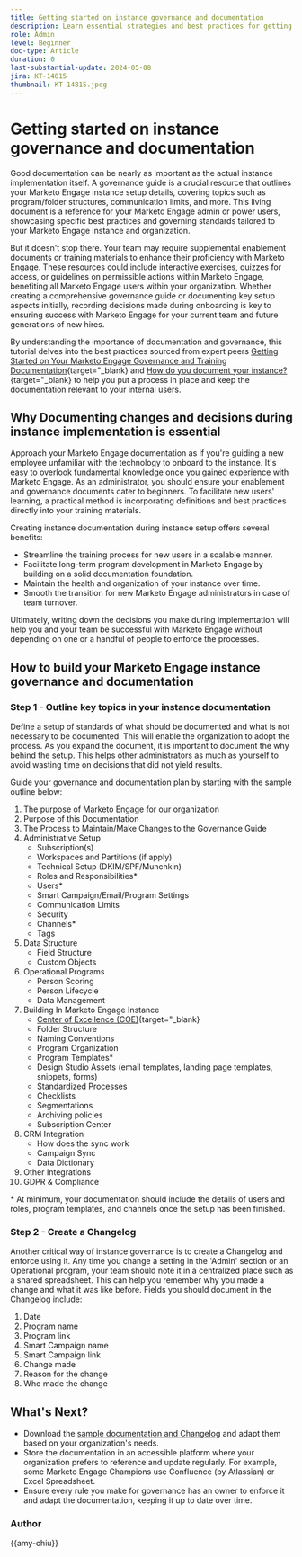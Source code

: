```yaml
---
title: Getting started on instance governance and documentation
description: Learn essential strategies and best practices for getting started on your Marketo Engage governance and documentation. Discover how to create scalable documentation, streamline user training, and ensure building with a structure in your Marketo Engage instance.
role: Admin
level: Beginner
doc-type: Article
duration: 0
last-substantial-update: 2024-05-08
jira: KT-14815
thumbnail: KT-14815.jpeg
---
```


# Getting started on instance governance and documentation

Good documentation can be nearly as important as the actual instance implementation itself. A governance guide is a crucial resource that outlines your Marketo Engage instance setup details, covering topics such as program/folder structures, communication limits, and more. This living document is a reference for your Marketo Engage admin or power users, showcasing specific best practices and governing standards tailored to your Marketo Engage instance and organization.

But it doesn't stop there. Your team may require supplemental enablement documents or training materials to enhance their proficiency with Marketo Engage. These resources could include interactive exercises, quizzes for access, or guidelines on permissible actions within Marketo Engage, benefiting all Marketo Engage users within your organization. Whether creating a comprehensive governance guide or documenting key setup aspects initially, recording decisions made during onboarding is key to ensuring success with Marketo Engage for your current team and future generations of new hires.

By understanding the importance of documentation and governance, this tutorial delves into the best practices sourced from expert peers [Getting Started on Your Marketo Engage Governance and Training Documentation](https://nation.marketo.com/t5/product-blogs/getting-started-on-your-marketo-governance-and-training/ba-p/242421){target="_blank} and [How do you document your instance?](https://nation.marketo.com/t5/product-discussions/how-do-you-document-your-instance/td-p/72877){target="_blank} to help you put a process in place and keep the documentation relevant to your internal users.

## Why Documenting changes and decisions during instance implementation is essential

Approach your Marketo Engage documentation as if you're guiding a new employee unfamiliar with the technology to onboard to the instance. It's easy to overlook fundamental knowledge once you gained experience with Marketo Engage. As an administrator, you should ensure your enablement and governance documents cater to beginners. To facilitate new users' learning, a practical method is incorporating definitions and best practices directly into your training materials.

Creating instance documentation during instance setup offers several benefits:

* Streamline the training process for new users in a scalable manner.
* Facilitate long-term program development in Marketo Engage by building on a solid documentation foundation.
* Maintain the health and organization of your instance over time.
* Smooth the transition for new Marketo Engage administrators in case of team turnover.

Ultimately, writing down the decisions you make during implementation will help you and your team be successful with Marketo Engage without depending on one or a handful of people to enforce the processes.

## How to build your Marketo Engage instance governance and documentation

### Step 1 - Outline key topics in your instance documentation

Define a setup of standards of what should be documented and what is not necessary to be documented. This will enable the organization to adopt the process. As you expand the document, it is important to document the why behind the setup. This helps other administrators as much as yourself to avoid wasting time on decisions that did not yield results.

Guide your governance and documentation plan by starting with the sample outline below:

1. The purpose of Marketo Engage for our organization
1. Purpose of this Documentation
1. The Process to Maintain/Make Changes to the Governance Guide
1. Administrative Setup
   * Subscription(s)
   * Workspaces and Partitions (if apply)
   * Technical Setup (DKIM/SPF/Munchkin)
   * Roles and Responsibilities*
   * Users*
   * Smart Campaign/Email/Program Settings
   * Communication Limits
   * Security
   * Channels*
   * Tags
1. Data Structure
   * Field Structure
   * Custom Objects
1. Operational Programs
   * Person Scoring
   * Person Lifecycle
   * Data Management
1. Building In Marketo Engage Instance
   * [Center of Excellence (COE)](https://business.adobe.com/blog/perspectives/center-of-excellence-top-10-questions-to-ask-yourself){target="_blank} 
   * Folder Structure
   * Naming Conventions
   * Program Organization
   * Program Templates*
   * Design Studio Assets (email templates, landing page templates, snippets, forms)
   * Standardized Processes
   * Checklists
   * Segmentations
   * Archiving policies
   * Subscription Center
1. CRM Integration
   * How does the sync work
   * Campaign Sync
   * Data Dictionary
1. Other Integrations
1. GDPR & Compliance

\* At minimum, your documentation should include the details of users and roles, program templates, and channels once the setup has been finished.

### Step 2 - Create a Changelog

Another critical way of instance governance is to create a Changelog and enforce using it. Any time you change a setting in the 'Admin' section or an Operational program, your team should note it in a centralized place such as a shared spreadsheet. This can help you remember why you made a change and what it was like before. Fields you should document in the Changelog include:

1. Date
1. Program name
1. Program link
1. Smart Campaign name
1. Smart Campaign link
1. Change made
1. Reason for the change
1. Who made the change

## What's Next?

* Download the [sample documentation and Changelog](/help/marketo-tutorial-implementing-new-instance/assets/template-adobe-marketo-engage-instance-documentation.xlsx) and adapt them based on your organization's needs.
* Store the documentation in an accessible platform where your organization prefers to reference and update regularly. For example, some Marketo Engage Champions use Confluence (by Atlassian) or Excel Spreadsheet.
* Ensure every rule you make for governance has an owner to enforce it and adapt the documentation, keeping it up to date over time.  

### Author

{{amy-chiu}}